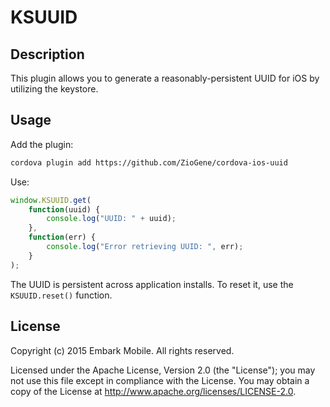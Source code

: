 # KSUUID

## Description
This plugin allows you to generate a reasonably-persistent UUID for iOS by utilizing the keystore.

## Usage
Add the plugin:

```sh
cordova plugin add https://github.com/ZioGene/cordova-ios-uuid
```

Use:
```js
window.KSUUID.get(
	function(uuid) {
		console.log("UUID: " + uuid);
	},
	function(err) {
		console.log("Error retrieving UUID: ", err);
	}
);
```

The UUID is persistent across application installs.  To reset it, use the `KSUUID.reset()` function.

## License
Copyright (c) 2015 Embark Mobile. All rights reserved.

Licensed under the Apache License, Version 2.0 (the "License"); you may not use this file except in compliance with the License. You may obtain a copy of the License at http://www.apache.org/licenses/LICENSE-2.0.
